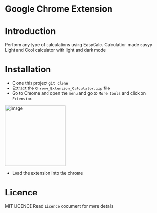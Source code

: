 # Google Chrome Extension
# Introduction
  Perform any type of calculations using EasyCalc. Calculation made easyy
  Light and Cool calculator with light and dark mode


# Installation

- Clone this project `git clone`
- Extract the `Chrome_Extension_Calculator.zip` file
- Go to Chrome and open the `menu` and go to `More tools` and click on `Extension`
<img width="200" alt="image" src="https://user-images.githubusercontent.com/91727830/156374353-fe0a8ecc-ebfb-420e-bf68-2122b2478d21.png">

- Load the extension into the chrome

# Licence

MIT LICENCE
Read `Licence` document for more details


